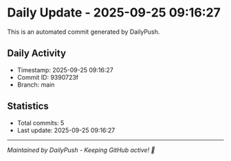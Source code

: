 # Daily Update - 2025-09-25 09:16:27

This is an automated commit generated by DailyPush.

## Daily Activity
- Timestamp: 2025-09-25 09:16:27
- Commit ID: 9390723f
- Branch: main

## Statistics
- Total commits: 5
- Last update: 2025-09-25 09:16:27

---
*Maintained by DailyPush - Keeping GitHub active! 🚀*

